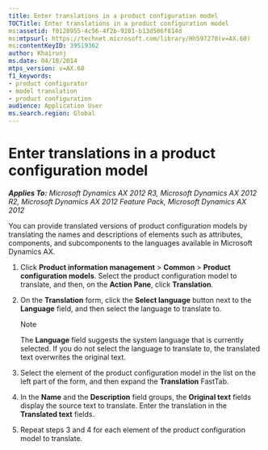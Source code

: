 ```yaml
---
title: Enter translations in a product configuration model
TOCTitle: Enter translations in a product configuration model
ms:assetid: f0128955-4c56-4f2b-9281-b13d506f814d
ms:mtpsurl: https://technet.microsoft.com/library/Hh597278(v=AX.60)
ms:contentKeyID: 39519362
author: Khairunj
ms.date: 04/18/2014
mtps_version: v=AX.60
f1_keywords:
- product configurator
- model translation
- product configuration
audience: Application User
ms.search.region: Global
---
```


# Enter translations in a product configuration model 


_**Applies To:** Microsoft Dynamics AX 2012 R3, Microsoft Dynamics AX 2012 R2, Microsoft Dynamics AX 2012 Feature Pack, Microsoft Dynamics AX 2012_

You can provide translated versions of product configuration models by translating the names and descriptions of elements such as attributes, components, and subcomponents to the languages available in Microsoft Dynamics AX.

1.  Click **Product information management** \> **Common** \> **Product configuration models**. Select the product configuration model to translate, and then, on the **Action Pane**, click **Translation**.

2.  On the **Translation** form, click the **Select language** button next to the **Language** field, and then select the language to translate to.
    

    > [!NOTE]
    > <P>The <STRONG>Language</STRONG> field suggests the system language that is currently selected. If you do not select the language to translate to, the translated text overwrites the original text.</P>



3.  Select the element of the product configuration model in the list on the left part of the form, and then expand the **Translation** FastTab.

4.  In the **Name** and the **Description** field groups, the **Original text** fields display the source text to translate. Enter the translation in the **Translated text** fields.

5.  Repeat steps 3 and 4 for each element of the product configuration model to translate.

  


